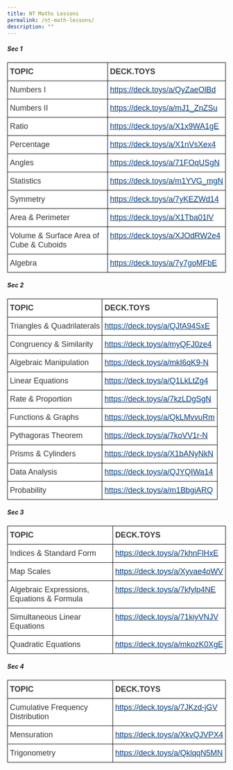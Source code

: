 ```yaml
---
title: NT Maths Lessons
permalink: /nt-math-lessons/
description: ""
---
```

##### Sec 1

<style type="text/css">
.tg  {border-collapse:collapse;border-spacing:0;margin:0px auto;}
.tg td{border-color:black;border-style:solid;border-width:1px;font-family:Arial, sans-serif;font-size:14px;
  overflow:hidden;padding:10px 5px;word-break:normal;}
.tg th{border-color:black;border-style:solid;border-width:1px;font-family:Arial, sans-serif;font-size:14px;
  font-weight:normal;overflow:hidden;padding:10px 5px;word-break:normal;}
.tg .tg-ppvc{background-color:#FFF;color:#3A3A3A;font-size:18px;text-align:left;vertical-align:top}
.tg .tg-h94w{background-color:#FFF;color:#034289;font-size:18px;text-align:left;vertical-align:top}
.tg .tg-k3h5{background-color:#FFF;color:#3A3A3A;font-size:18px;font-weight:bold;text-align:left;vertical-align:top}
</style>
<table class="tg">
<tbody>
  <tr>
    <td class="tg-k3h5"><span style="font-weight:bold;font-style:inherit">TOPIC</span></td>
    <td class="tg-k3h5"><span style="font-weight:bold;font-style:inherit">DECK.TOYS</span></td>
  </tr>
  <tr>
    <td class="tg-ppvc"><span style="font-weight:inherit;font-style:inherit"> Numbers I</span></td>
    <td class="tg-h94w"><a href="https://deck.toys/a/QyZaeOlBd"><span style="font-weight:inherit;font-style:inherit;text-decoration:none;color:#034289;background-color:transparent">https://deck.toys/a/QyZaeOlBd</span></a></td>
  </tr>
  <tr>
    <td class="tg-ppvc"><span style="font-weight:inherit;font-style:inherit">Numbers II</span></td>
    <td class="tg-h94w"><a href="https://deck.toys/a/mJ1_ZnZSu"><span style="font-weight:inherit;font-style:inherit;text-decoration:none;color:#034289;background-color:transparent">https://deck.toys/a/mJ1_ZnZSu</span></a></td>
  </tr>
  <tr>
    <td class="tg-ppvc"><span style="font-weight:inherit;font-style:inherit">Ratio</span></td>
    <td class="tg-h94w"><a href="https://deck.toys/a/X1x9WA1gE"><span style="font-weight:inherit;font-style:inherit;text-decoration:none;color:#034289;background-color:transparent">https://deck.toys/a/X1x9WA1gE</span></a></td>
  </tr>
  <tr>
    <td class="tg-ppvc"><span style="font-weight:inherit;font-style:inherit">Percentage</span></td>
    <td class="tg-h94w"><a href="https://deck.toys/a/X1nVsXex4"><span style="font-weight:inherit;font-style:inherit;text-decoration:none;color:#034289;background-color:transparent">https://deck.toys/a/X1nVsXex4</span></a></td>
  </tr>
  <tr>
    <td class="tg-ppvc"><span style="font-weight:inherit;font-style:inherit">Angles</span></td>
    <td class="tg-h94w"><a href="https://deck.toys/a/71FOqUSgN"><span style="font-weight:inherit;font-style:inherit;text-decoration:none;color:#034289;background-color:transparent">https://deck.toys/a/71FOqUSgN</span></a></td>
  </tr>
  <tr>
    <td class="tg-ppvc"><span style="font-weight:inherit;font-style:inherit">Statistics</span></td>
    <td class="tg-h94w"><a href="https://deck.toys/a/m1YVG_mgN"><span style="font-weight:inherit;font-style:inherit;text-decoration:none;color:#034289;background-color:transparent">https://deck.toys/a/m1YVG_mgN</span></a></td>
  </tr>
  <tr>
    <td class="tg-ppvc"><span style="font-weight:inherit;font-style:inherit">Symmetry</span></td>
    <td class="tg-h94w"><a href="https://deck.toys/a/7yKEZWd14"><span style="font-weight:inherit;font-style:inherit;text-decoration:none;color:#034289;background-color:transparent">https://deck.toys/a/7yKEZWd14</span></a></td>
  </tr>
  <tr>
    <td class="tg-ppvc"><span style="font-weight:inherit;font-style:inherit">Area &amp; Perimeter</span></td>
    <td class="tg-h94w"><a href="https://deck.toys/a/X1Tba01lV"><span style="font-weight:inherit;font-style:inherit;text-decoration:none;color:#034289;background-color:transparent">https://deck.toys/a/X1Tba01lV</span></a></td>
  </tr>
  <tr>
    <td class="tg-ppvc"><span style="font-weight:inherit;font-style:inherit">Volume &amp; Surface Area of Cube &amp; Cuboids</span></td>
    <td class="tg-h94w"><a href="https://deck.toys/a/XJOdRW2e4"><span style="font-weight:inherit;font-style:inherit;text-decoration:none;color:#034289;background-color:transparent">https://deck.toys/a/XJOdRW2e4</span></a></td>
  </tr>
  <tr>
    <td class="tg-ppvc"><span style="font-weight:inherit;font-style:inherit"> Algebra</span></td>
    <td class="tg-h94w"><a href="https://deck.toys/a/7y7goMFbE"><span style="font-weight:inherit;font-style:inherit;text-decoration:none;color:#034289;background-color:transparent">https://deck.toys/a/7y7goMFbE</span></a></td>
  </tr>
</tbody>
</table>

##### Sec 2

<style type="text/css">
.tg  {border-collapse:collapse;border-spacing:0;margin:0px auto;}
.tg td{border-color:black;border-style:solid;border-width:1px;font-family:Arial, sans-serif;font-size:14px;
  overflow:hidden;padding:10px 5px;word-break:normal;}
.tg th{border-color:black;border-style:solid;border-width:1px;font-family:Arial, sans-serif;font-size:14px;
  font-weight:normal;overflow:hidden;padding:10px 5px;word-break:normal;}
.tg .tg-ppvc{background-color:#FFF;color:#3A3A3A;font-size:18px;text-align:left;vertical-align:top}
.tg .tg-h94w{background-color:#FFF;color:#034289;font-size:18px;text-align:left;vertical-align:top}
.tg .tg-k3h5{background-color:#FFF;color:#3A3A3A;font-size:18px;font-weight:bold;text-align:left;vertical-align:top}
</style>
<table class="tg">
<tbody>
  <tr>
    <td class="tg-k3h5"><span style="font-weight:bold;font-style:inherit">TOPIC</span></td>
    <td class="tg-k3h5"><span style="font-weight:bold;font-style:inherit">DECK.TOYS</span></td>
  </tr>
  <tr>
    <td class="tg-ppvc"><span style="font-weight:inherit;font-style:inherit">Triangles &amp; Quadrilaterals</span></td>
    <td class="tg-h94w"><a href="https://deck.toys/a/QJfA94SxE"><span style="font-weight:inherit;font-style:inherit;text-decoration:none;color:#034289;background-color:transparent">https://deck.toys/a/QJfA94SxE</span></a></td>
  </tr>
  <tr>
    <td class="tg-ppvc"><span style="font-weight:inherit;font-style:inherit">Congruency &amp; Similarity</span></td>
    <td class="tg-h94w"><a href="https://deck.toys/a/myQFJ0ze4"><span style="font-weight:inherit;font-style:inherit;text-decoration:none;color:#034289;background-color:transparent">https://deck.toys/a/myQFJ0ze4</span></a></td>
  </tr>
  <tr>
    <td class="tg-ppvc"><span style="font-weight:inherit;font-style:inherit">Algebraic Manipulation</span></td>
    <td class="tg-h94w"><a href="https://deck.toys/a/mkI6qK9-N"><span style="font-weight:inherit;font-style:inherit;text-decoration:none;color:#034289;background-color:transparent">https://deck.toys/a/mkI6qK9-N</span></a></td>
  </tr>
  <tr>
    <td class="tg-ppvc"><span style="font-weight:inherit;font-style:inherit">Linear Equations</span></td>
    <td class="tg-h94w"><a href="https://deck.toys/a/Q1LkLtZg4"><span style="font-weight:inherit;font-style:inherit;text-decoration:none;color:#034289;background-color:transparent">https://deck.toys/a/Q1LkLtZg4</span></a></td>
  </tr>
  <tr>
    <td class="tg-ppvc"><span style="font-weight:inherit;font-style:inherit">Rate &amp; Proportion</span></td>
    <td class="tg-h94w"><a href="https://deck.toys/a/7kzLDgSgN"><span style="font-weight:inherit;font-style:inherit;text-decoration:none;color:#034289;background-color:transparent">https://deck.toys/a/7kzLDgSgN</span></a></td>
  </tr>
  <tr>
    <td class="tg-ppvc"><span style="font-weight:inherit;font-style:inherit">Functions &amp; Graphs</span></td>
    <td class="tg-h94w"><a href="https://deck.toys/a/QkLMvvuRm"><span style="font-weight:inherit;font-style:inherit;text-decoration:none;color:#034289;background-color:transparent">https://deck.toys/a/QkLMvvuRm</span></a></td>
  </tr>
  <tr>
    <td class="tg-ppvc"><span style="font-weight:inherit;font-style:inherit">Pythagoras Theorem</span></td>
    <td class="tg-h94w"><a href="https://deck.toys/a/7koVV1r-N"><span style="font-weight:inherit;font-style:inherit;text-decoration:none;color:#034289;background-color:transparent">https://deck.toys/a/7koVV1r-N</span></a></td>
  </tr>
  <tr>
    <td class="tg-ppvc"><span style="font-weight:inherit;font-style:inherit">Prisms &amp; Cylinders</span></td>
    <td class="tg-h94w"><a href="https://deck.toys/a/X1bANyNkN"><span style="font-weight:inherit;font-style:inherit;text-decoration:none;color:#034289;background-color:transparent">https://deck.toys/a/X1bANyNkN</span></a></td>
  </tr>
  <tr>
    <td class="tg-ppvc"><span style="font-weight:inherit;font-style:inherit">Data Analysis</span></td>
    <td class="tg-h94w"><a href="https://deck.toys/a/QJYQIWa14"><span style="font-weight:inherit;font-style:inherit;text-decoration:none;color:#034289;background-color:transparent">https://deck.toys/a/QJYQIWa14</span></a></td>
  </tr>
  <tr>
    <td class="tg-ppvc"><span style="font-weight:inherit;font-style:inherit">Probability</span></td>
    <td class="tg-h94w"><a href="https://deck.toys/a/m1BbgiARQ"><span style="font-weight:inherit;font-style:inherit;text-decoration:none;color:#034289;background-color:transparent">https://deck.toys/a/m1BbgiARQ</span></a></td>
  </tr>
</tbody>
</table>

##### Sec 3

<style type="text/css">
.tg  {border-collapse:collapse;border-spacing:0;margin:0px auto;}
.tg td{border-color:black;border-style:solid;border-width:1px;font-family:Arial, sans-serif;font-size:14px;
  overflow:hidden;padding:10px 5px;word-break:normal;}
.tg th{border-color:black;border-style:solid;border-width:1px;font-family:Arial, sans-serif;font-size:14px;
  font-weight:normal;overflow:hidden;padding:10px 5px;word-break:normal;}
.tg .tg-ppvc{background-color:#FFF;color:#3A3A3A;font-size:18px;text-align:left;vertical-align:top}
.tg .tg-h94w{background-color:#FFF;color:#034289;font-size:18px;text-align:left;vertical-align:top}
.tg .tg-k3h5{background-color:#FFF;color:#3A3A3A;font-size:18px;font-weight:bold;text-align:left;vertical-align:top}
</style>
<table class="tg">
<tbody>
  <tr>
    <td class="tg-k3h5"><span style="font-weight:bold;font-style:inherit">TOPIC</span></td>
    <td class="tg-k3h5"><span style="font-weight:bold;font-style:inherit">DECK.TOYS</span></td>
  </tr>
  <tr>
    <td class="tg-ppvc"><span style="font-weight:inherit;font-style:inherit">Indices &amp; Standard Form</span></td>
    <td class="tg-h94w"><a href="https://deck.toys/a/7khnFlHxE"><span style="font-weight:inherit;font-style:inherit;text-decoration:none;color:#034289;background-color:transparent">https://deck.toys/a/7khnFlHxE</span></a></td>
  </tr>
  <tr>
    <td class="tg-ppvc"><span style="font-weight:inherit;font-style:inherit">Map Scales</span></td>
    <td class="tg-h94w"><a href="https://deck.toys/a/Xyvae4oWV"><span style="font-weight:inherit;font-style:inherit;text-decoration:none;color:#034289;background-color:transparent">https://deck.toys/a/Xyvae4oWV</span></a></td>
  </tr>
  <tr>
    <td class="tg-ppvc"><span style="font-weight:inherit;font-style:inherit">Algebraic Expressions, Equations &amp; Formula</span></td>
    <td class="tg-h94w"><a href="https://deck.toys/a/7kfylp4NE"><span style="font-weight:inherit;font-style:inherit;text-decoration:none;color:#034289;background-color:transparent">https://deck.toys/a/7kfylp4NE</span></a></td>
  </tr>
  <tr>
    <td class="tg-ppvc"><span style="font-weight:inherit;font-style:inherit">Simultaneous Linear Equations</span></td>
    <td class="tg-h94w"><a href="https://deck.toys/a/71kiyVNJV"><span style="font-weight:inherit;font-style:inherit;text-decoration:none;color:#034289;background-color:transparent">https://deck.toys/a/71kiyVNJV</span></a></td>
  </tr>
  <tr>
    <td class="tg-ppvc"><span style="font-weight:inherit;font-style:inherit">Quadratic Equations</span></td>
    <td class="tg-h94w"><a href="https://deck.toys/a/mkozK0XgE"><span style="font-weight:inherit;font-style:inherit;text-decoration:none;color:#034289;background-color:transparent">https://deck.toys/a/mkozK0XgE</span></a></td>
  </tr>
</tbody>
</table>

##### Sec 4

<style type="text/css">
.tg  {border-collapse:collapse;border-spacing:0;margin:0px auto;}
.tg td{border-color:black;border-style:solid;border-width:1px;font-family:Arial, sans-serif;font-size:14px;
  overflow:hidden;padding:10px 5px;word-break:normal;}
.tg th{border-color:black;border-style:solid;border-width:1px;font-family:Arial, sans-serif;font-size:14px;
  font-weight:normal;overflow:hidden;padding:10px 5px;word-break:normal;}
.tg .tg-ppvc{background-color:#FFF;color:#3A3A3A;font-size:18px;text-align:left;vertical-align:top}
.tg .tg-h94w{background-color:#FFF;color:#034289;font-size:18px;text-align:left;vertical-align:top}
.tg .tg-k3h5{background-color:#FFF;color:#3A3A3A;font-size:18px;font-weight:bold;text-align:left;vertical-align:top}
.tg .tg-4rlp{background-color:#FFF;color:#01A1C1;font-size:18px;text-align:left;vertical-align:top}
</style>
<table class="tg">
<tbody>
  <tr>
    <td class="tg-k3h5"><span style="font-weight:bold;font-style:inherit">TOPIC</span></td>
    <td class="tg-k3h5"><span style="font-weight:bold;font-style:inherit">DECK.TOYS</span></td>
  </tr>
  <tr>
    <td class="tg-ppvc"><span style="font-weight:inherit;font-style:inherit">Cumulative Frequency Distribution</span></td>
    <td class="tg-h94w"><a href="https://deck.toys/a/7JKzd-jGV"><span style="font-weight:inherit;font-style:inherit;text-decoration:none;color:#034289;background-color:transparent">https://deck.toys/a/7JKzd-jGV</span></a></td>
  </tr>
  <tr>
    <td class="tg-ppvc"><span style="font-weight:inherit;font-style:inherit">Mensuration</span></td>
    <td class="tg-h94w"><a href="https://deck.toys/a/XkvQJVPX4"><span style="font-weight:inherit;font-style:inherit;text-decoration:none;color:#034289;background-color:transparent">https://deck.toys/a/XkvQJVPX4</span></a></td>
  </tr>
  <tr>
    <td class="tg-ppvc"><span style="font-weight:inherit;font-style:inherit">Trigonometry</span></td>
    <td class="tg-4rlp"><a href="https://deck.toys/a/QklqqN5MN"><span style="font-weight:inherit;font-style:inherit;text-decoration:none;color:#034289;background-color:transparent">https://deck.toys/a/QklqqN5MN</span></a></td>
  </tr>
</tbody>
</table>